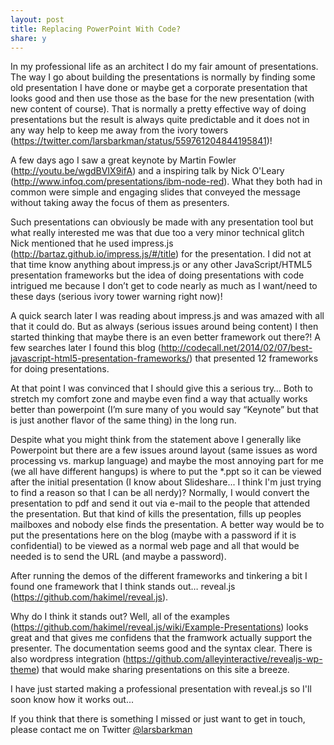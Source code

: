```yaml
---
layout: post
title: Replacing PowerPoint With Code?
share: y
---
```


In my professional life as an architect I do my fair amount of presentations. The way I go about building the presentations is normally by finding some old presentation I have done or maybe get a corporate presentation that looks good and then use those as the base for the new presentation (with new content of course). That is normally a pretty effective way of doing presentations but the result is always quite predictable and it does not in any way help to keep me away from the ivory towers (<a title="https://twitter.com/larsbarkman/status/559761204844195841" href="https://twitter.com/larsbarkman/status/559761204844195841" target="_blank">https://twitter.com/larsbarkman/status/559761204844195841</a>)!

A few days ago I saw a great keynote by Martin Fowler (<a title="http://youtu.be/wgdBVIX9ifA" href="http://youtu.be/wgdBVIX9ifA" target="_blank">http://youtu.be/wgdBVIX9ifA</a>) and a inspiring talk by Nick O'Leary (<a title="http://www.infoq.com/presentations/ibm-node-red" href="http://www.infoq.com/presentations/ibm-node-red" target="_blank">http://www.infoq.com/presentations/ibm-node-red</a>). What they both had in common were simple and engaging slides that conveyed the message without taking away the focus of them as presenters.

Such presentations can obviously be made with any presentation tool but what really interested me was that due too a very minor technical glitch Nick mentioned that he used impress.js (<a title="http://bartaz.github.io/impress.js/#/title" href="http://bartaz.github.io/impress.js/#/title" target="_blank">http://bartaz.github.io/impress.js/#/title</a>) for the presentation. I did not at that time know anything about impress.js or any other JavaScript/HTML5 presentation frameworks but the idea of doing presentations with code intrigued me because I don’t get to code nearly as much as I want/need to these days (serious ivory tower warning right now)!

A quick search later I was reading about impress.js and was amazed with all that it could do. But as always (serious issues around being content) I then started thinking that maybe there is an even better framework out there?! A few searches later I found this blog (<a title="http://codecall.net/2014/02/07/best-javascript-html5-presentation-frameworks/" href="http://codecall.net/2014/02/07/best-javascript-html5-presentation-frameworks/" target="_blank">http://codecall.net/2014/02/07/best-javascript-html5-presentation-frameworks/</a>) that presented 12 frameworks for doing presentations.

At that point I was convinced that I should give this a serious try… Both to stretch my comfort zone and maybe even find a way that actually works better than powerpoint (I’m sure many of you would say “Keynote” but that is just another flavor of the same thing) in the long run.

Despite what you might think from the statement above I generally like Powerpoint but there are a few issues around layout (same issues as word processing vs. markup language) and maybe the most annoying part for me (we all have different hangups) is where to put the *.ppt so it can be viewed after the initial presentation (I know about Slideshare... I think I'm just trying to find a reason so that I can be all nerdy)? Normally, I would convert the presentation to pdf and send it out via e-mail to the people that attended the presentation. But that kind of kills the presentation, fills up peoples mailboxes and nobody else finds the presentation. A better way would be to put the presentations here on the blog (maybe with a password if it is confidential) to be viewed as a normal web page and all that would be needed is to send the URL (and maybe a password).

After running the demos of the different frameworks and tinkering a bit I found one framework that I think stands out… reveal.js (<a title="https://github.com/hakimel/reveal.js" href="https://github.com/hakimel/reveal.js" target="_blank">https://github.com/hakimel/reveal.js</a>).

Why do I think it stands out? Well, all of the examples (<a title="https://github.com/hakimel/reveal.js/wiki/Example-Presentations" href="https://github.com/hakimel/reveal.js/wiki/Example-Presentations" target="_blank">https://github.com/hakimel/reveal.js/wiki/Example-Presentations</a>) looks great and that gives me confidens that the framwork actually support the presenter. The documentation seems good and the syntax clear. There is also wordpress integration (<a title="https://github.com/alleyinteractive/revealjs-wp-theme" href="https://github.com/alleyinteractive/revealjs-wp-theme" target="_blank">https://github.com/alleyinteractive/revealjs-wp-theme</a>) that would make sharing presentations on this site a breeze.

I have just started making a professional presentation with reveal.js so I'll soon know how it works out...

If you think that there is something I missed or just want to get in touch, please contact me on Twitter <a href="https://twitter.com/larsbarkman" target="_blank">@larsbarkman</a>
